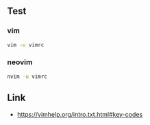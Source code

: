 

## Test


### vim


``` sh
vim -u vimrc
```

### neovim

``` sh
nvim -u vimrc
```


## Link

* https://vimhelp.org/intro.txt.html#key-codes
